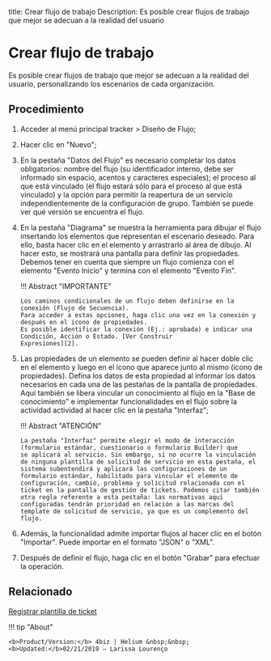 title: Crear flujo de trabajo
Description: Es posible crear flujos de trabajo que mejor se adecuan a la realidad del usuario

# Crear flujo de trabajo

 Es posible crear flujos de trabajo que mejor se adecuan a la realidad del usuario, personalizando los escenarios de cada organización.

Procedimiento
------------

1.  Acceder al menú principal tracker \> Diseño de Flujo;

2.  Hacer clic en "Nuevo";

3.  En la pestaña "Datos del Flujo" es necesario completar los datos obligatorios: nombre
    del flujo (su identificador interno, debe ser informado sin espacio, acentos y caracteres especiales); el proceso al que está vinculado (el flujo estará sólo para el proceso al que está vinculado) y la opción para permitir la reapertura de un servicio independientemente de la configuración de grupo. También se puede ver qué versión se encuentra el flujo.

4.  En la pestaña "Diagrama" se muestra la herramienta para dibujar el flujo insertando los elementos que representan el escenario deseado. Para ello, basta hacer clic en el elemento y arrastrarlo al área de dibujo. Al hacer esto, se mostrará una pantalla para definir las propiedades. Debemos tener en cuenta que siempre un flujo comienza con el elemento "Evento Inicio" y termina con el elemento "Evento Fin".

    !!! Abstract "IMPORTANTE"
        
	    Los caminos condicionales de un flujo deben definirse en la conexión (Flujo de Secuencia). 
	    Para acceder a estas opciones, haga clic una vez en la conexión y después en el icono de propiedades.
	    Es posible identificar la conexión (Ej.: aprobada) e indicar una Condición, Acción o Estado. [Ver Construir                         Expresiones][2].

5.  Las propiedades de un elemento se pueden definir al hacer doble clic en el elemento y luego en el icono que aparece junto al mismo (icono de propiedades). Defina los datos de esta propiedad al informar los datos necesarios en cada una de las pestañas de la pantalla de propiedades. Aquí también se libera vincular un conocimiento al flujo en la "Base de conocimiento" e implementar funcionalidades en el flujo sobre la actividad actividad al hacer clic en la pestaña "Interfaz";

    !!! Abstract "ATENCIÓN"

        La pestaña "Interfaz" permite elegir el modo de interacción (formulario estándar, cuestionario o formulario Builder) que             se aplicará al servicio. Sin embargo, si no ocurre la vinculación de ninguna plantilla de solicitud de servicio en esta pestaña, el sistema subentendirá y aplicará las configuraciones de un formulario estándar, habilitado para vincular el elemento de configuración, cambio, problema y solicitud relacionada con el ticket en la pantalla de gestión de tickets. Podemos citar también otra regla referente a esta pestaña: las normativas aquí configuradas tendrán prioridad en relación a las marcas del template de solicitud de servicio, ya que es un complemento del flujo.  

6.  Además, la funcionalidad admite importar flujos al hacer clic en el botón "Importar". Puede importar en el formato "JSON" o "XML".

7.  Después de definir el flujo, haga clic en el botón "Grabar" para efectuar la operación.

Relacionado
------------

[Registrar plantilla de ticket](/es-es/4biz-helium/platform-administration/questionnaires/ticket-template.html)


!!! tip "About"

    <b>Product/Version:</b> 4biz | Helium &nbsp;&nbsp;
    <b>Updated:</b>02/21/2019 – Larissa Lourenço

[2]:/es-es/4biz-helium/tracker/configuration/expressions-creator.html
